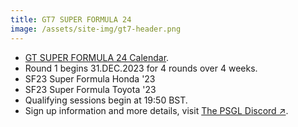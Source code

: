 ```yaml
---
title: GT7 SUPER FORMULA 24
image: /assets/site-img/gt7-header.png
---
```


* [GT SUPER FORMULA 24 Calendar](/gt7/calendar).
* Round 1 begins 31.DEC.2023 for 4 rounds over 4 weeks.
* SF23 Super Formula Honda '23
* SF23 Super Formula Toyota '23
* Qualifying sessions begin at 19:50 BST.
* Sign up information and more details, visit <a href="https://premiersimgl.com/discord" title="Sign-up on Discord" rel="noopener" target="_blank">The PSGL Discord&nbsp;↗</a>.